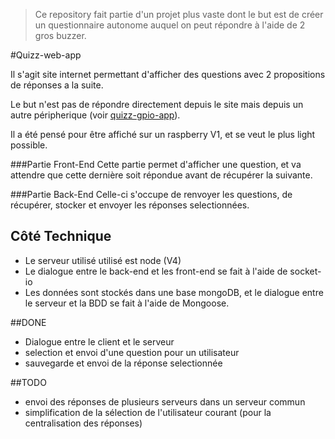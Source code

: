>Ce repository fait partie d'un projet plus vaste dont le but est de créer un questionnaire autonome auquel on peut répondre à l'aide de 2 gros buzzer.

#Quizz-web-app

Il s'agit site internet permettant d'afficher des questions avec 2 propositions de réponses a la suite.

Le but n'est pas de répondre directement depuis le site mais depuis un autre péripherique (voir [quizz-gpio-app](https://github.com/ideesdumidi/quizz-gpio-app)).

Il a été pensé pour être affiché sur un raspberry V1, et se veut le plus light possible.

###Partie Front-End
Cette partie permet d'afficher une question, et va attendre que cette dernière soit répondue avant de récupérer la suivante.

###Partie Back-End
Celle-ci s'occupe de renvoyer les questions, de récupérer, stocker et envoyer les réponses selectionnées.

## Côté Technique

 - Le serveur utilisé utilisé est node (V4)
 - Le dialogue entre le back-end et les front-end se fait à l'aide de socket-io
 - Les données sont stockés dans une base mongoDB, et le dialogue entre le serveur et la BDD se fait à l'aide de Mongoose.

##DONE
- Dialogue entre le client et le serveur
- selection et envoi d'une question pour un utilisateur
- sauvegarde et envoi de la réponse selectionnée

##TODO
- envoi des réponses de plusieurs serveurs dans un serveur commun
- simplification de la sélection de l'utilisateur courant (pour la centralisation des réponses)
